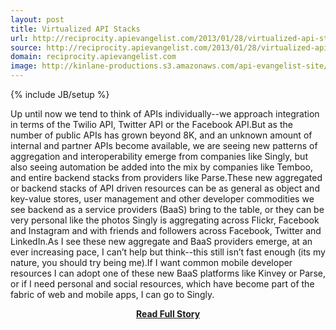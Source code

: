 ```yaml
---
layout: post
title: Virtualized API Stacks
url: http://reciprocity.apievangelist.com/2013/01/28/virtualized-api-stacks/
source: http://reciprocity.apievangelist.com/2013/01/28/virtualized-api-stacks/
domain: reciprocity.apievangelist.com
image: http://kinlane-productions.s3.amazonaws.com/api-evangelist-site/blog/Virtualized-API-Stacks.png
---
```

{% include JB/setup %}<p>Up until now we tend to think of APIs individually--we approach integration in terms of the Twilio API, Twitter API or the Facebook API.But as the number of public APIs has grown beyond 8K, and an unknown amount of internal and partner APIs become available, we are seeing new patterns of aggregation and interoperability emerge from companies like Singly, but also seeing automation be added into the mix by companies like Temboo, and entire backend stacks from providers like Parse.These new aggregated or backend stacks of API driven resources can be as general as object and key-value stores, user management and other developer commodities we see backend as a service providers (BaaS) bring to the table, or they can be very personal like the photos Singly is aggregating across Flickr, Facebook and Instagram and with friends and followers across Facebook, Twitter and LinkedIn.As I see these new aggregate and BaaS providers emerge, at an ever increasing pace, I can’t help but think--this still isn’t fast enough (its my nature, you should try being me).If I want common mobile developer resources I can adopt one of these new BaaS platforms like Kinvey or Parse, or if I need personal and social resources, which have become part of the fabric of web and mobile apps, I can go to Singly.</p>
<center><p><a href="http://reciprocity.apievangelist.com/2013/01/28/virtualized-api-stacks/" style='padding:25px; font-sze:18px; font-weight: bold;'>Read Full Story</a></p></center>
